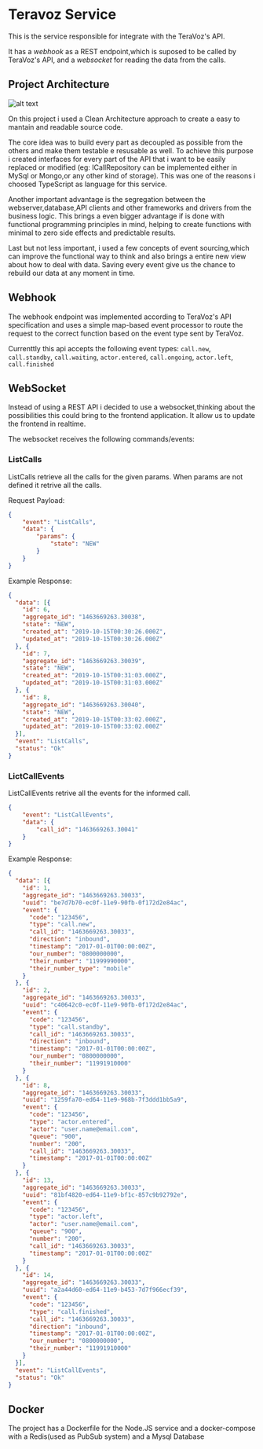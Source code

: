 # Teravoz Service

This is the service responsible for integrate with the TeraVoz's API.

It has a _webhook_ as a REST endpoint,which is suposed to be called by TeraVoz's API, and a _websocket_ for reading the data from the calls.

## Project Architecture

![alt text](https://miro.medium.com/max/720/1*D1EvAeK74Gry46JMZM4oOQ.png "Clean Architecture")

On this project i used a Clean Architecture approach to create a easy to mantain and readable source code.

The core idea was to build every part as decoupled as possible from the others and make them testable e resusable as well. To achieve this purpose i created interfaces for every part of the API that i want to be easily replaced or modified (eg: ICallRepository can be implemented either in MySql or Mongo,or any other kind of storage). This was one of the reasons i choosed TypeScript as language for this service.

Another important advantage is the segregation between the webserver,database,API clients and other frameworks and drivers from the business logic. This brings a even bigger advantage if is done with functional programming principles in mind, helping to create functions with minimal to zero side effects and predictable results.

Last but not less important, i used a few concepts of event sourcing,which can improve the functional way to think and also brings a entire new view about how to deal with data. Saving every event give us the chance to rebuild our data at any moment in time.

## Webhook

The webhook endpoint was implemented according to TeraVoz's API specification and uses a simple map-based event processor to route the request to the correct function based on the event type sent by TeraVoz.

Currenttly this api accepts the following event types:
`call.new`, `call.standby`, `call.waiting`, `actor.entered`, `call.ongoing`, `actor.left`, `call.finished`

## WebSocket

Instead of using a REST API i decided to use a websocket,thinking about the possibilities this could bring to the frontend application. It allow us to update the frontend in realtime.

The websocket receives the following commands/events:

### ListCalls

ListCalls retrieve all the calls for the given params. When params are not defined it retrive all the calls.

Request Payload:
```json
{
    "event": "ListCalls",
    "data": {
        "params": {
            "state": "NEW"
        }
    }
}
```

Example Response: 

```json
{
  "data": [{
    "id": 6,
    "aggregate_id": "1463669263.30038",
    "state": "NEW",
    "created_at": "2019-10-15T00:30:26.000Z",
    "updated_at": "2019-10-15T00:30:26.000Z"
  }, {
    "id": 7,
    "aggregate_id": "1463669263.30039",
    "state": "NEW",
    "created_at": "2019-10-15T00:31:03.000Z",
    "updated_at": "2019-10-15T00:31:03.000Z"
  }, {
    "id": 8,
    "aggregate_id": "1463669263.30040",
    "state": "NEW",
    "created_at": "2019-10-15T00:33:02.000Z",
    "updated_at": "2019-10-15T00:33:02.000Z"
  }],
  "event": "ListCalls",
  "status": "Ok"
}
```

### LictCallEvents

ListCallEvents retrive all the events for the informed call.

```json
{
    "event": "ListCallEvents",
    "data": {
        "call_id": "1463669263.30041"
    }
}
```

Example Response: 

```json
{
  "data": [{
    "id": 1,
    "aggregate_id": "1463669263.30033",
    "uuid": "be7d7b70-ec0f-11e9-90fb-0f172d2e84ac",
    "event": {
      "code": "123456",
      "type": "call.new",
      "call_id": "1463669263.30033",
      "direction": "inbound",
      "timestamp": "2017-01-01T00:00:00Z",
      "our_number": "0800000000",
      "their_number": "11999990000",
      "their_number_type": "mobile"
    }
  }, {
    "id": 2,
    "aggregate_id": "1463669263.30033",
    "uuid": "c40642c0-ec0f-11e9-90fb-0f172d2e84ac",
    "event": {
      "code": "123456",
      "type": "call.standby",
      "call_id": "1463669263.30033",
      "direction": "inbound",
      "timestamp": "2017-01-01T00:00:00Z",
      "our_number": "0800000000",
      "their_number": "11991910000"
    }
  }, {
    "id": 8,
    "aggregate_id": "1463669263.30033",
    "uuid": "1259fa70-ed64-11e9-968b-7f3ddd1bb5a9",
    "event": {
      "code": "123456",
      "type": "actor.entered",
      "actor": "user.name@email.com",
      "queue": "900",
      "number": "200",
      "call_id": "1463669263.30033",
      "timestamp": "2017-01-01T00:00:00Z"
    }
  }, {
    "id": 13,
    "aggregate_id": "1463669263.30033",
    "uuid": "81bf4820-ed64-11e9-bf1c-857c9b92792e",
    "event": {
      "code": "123456",
      "type": "actor.left",
      "actor": "user.name@email.com",
      "queue": "900",
      "number": "200",
      "call_id": "1463669263.30033",
      "timestamp": "2017-01-01T00:00:00Z"
    }
  }, {
    "id": 14,
    "aggregate_id": "1463669263.30033",
    "uuid": "a2a44d60-ed64-11e9-b453-7d7f966ecf39",
    "event": {
      "code": "123456",
      "type": "call.finished",
      "call_id": "1463669263.30033",
      "direction": "inbound",
      "timestamp": "2017-01-01T00:00:00Z",
      "our_number": "0800000000",
      "their_number": "11991910000"
    }
  }],
  "event": "ListCallEvents",
  "status": "Ok"
}
```

## Docker

The project has a Dockerfile for the Node.JS service and a docker-compose with a Redis(used as PubSub system) and a Mysql Database
